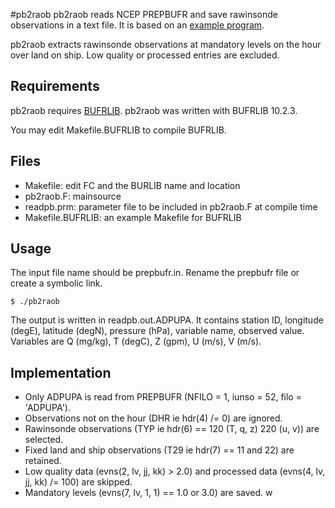 #pb2raob
pb2raob reads NCEP PREPBUFR and save rawinsonde observations in a text file.
It is based on an [example program](http://www.nco.ncep.noaa.gov/sib/decoders/BUFRLIB/toc/prepbufr/).

pb2raob extracts rawinsonde observations at mandatory levels
on the hour over land on ship.
Low quality or processed entries are excluded.

## Requirements

pb2raob requires [BUFRLIB](http://www.nco.ncep.noaa.gov/sib/decoders/BUFRLIB/).
pb2raob was written with BUFRLIB 10.2.3.

You may edit Makefile.BUFRLIB to compile BUFRLIB.

## Files

- Makefile: edit FC and the BURLIB name and location
- pb2raob.F: mainsource 
- readpb.prm: parameter file to be included in pb2raob.F at compile time
- Makefile.BUFRLIB: an example Makefile for BUFRLIB

## Usage

The input file name should be prepbufr.in.
Rename the prepbufr file or create a symbolic link.

    $ ./pb2raob

The output is written in readpb.out.ADPUPA.
It contains station ID, longitude (degE), latitude (degN), pressure (hPa), variable name, observed value.
Variables are Q (mg/kg), T (degC), Z (gpm), U (m/s), V (m/s).

## Implementation

- Only ADPUPA is read from PREPBUFR (NFILO = 1, iunso = 52, filo = 'ADPUPA').
- Observations not on the hour (DHR ie hdr(4) /= 0) are ignored.
- Rawinsonde observations (TYP ie hdr(6) == 120 (T, q, z) 220 (u, v)) are selected.
- Fixed land and ship observations (T29 ie hdr(7) == 11 and 22) are retained.
- Low quality data (evns(2, lv, jj, kk) > 2.0) and processed data (evns(4, lv, jj, kk) /= 100) are skipped.
- Mandatory levels (evns(7, lv, 1, 1) == 1.0 or 3.0) are saved.
w